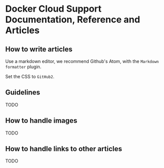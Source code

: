 <!--[metadata]>
+++
draft=true
+++
<![end-metadata]-->

# Docker Cloud Support Documentation, Reference and Articles

## How to write articles

Use a markdown editor, we recommend Github's Atom, with the `Markdown formatter`
plugin.

Set the CSS to `GitHub2`.

## Guidelines

TODO

## How to handle images

TODO

## How to handle links to other articles

TODO
